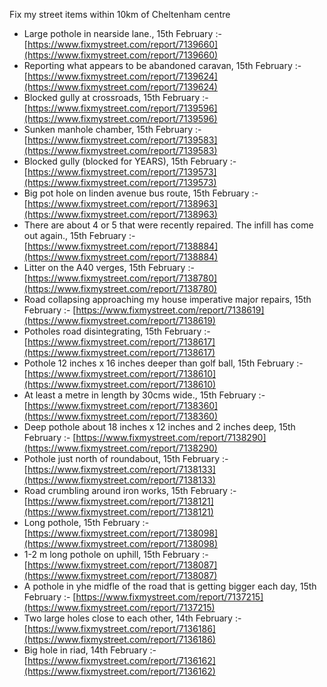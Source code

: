 Fix my street items within 10km of Cheltenham centre

<!-- fix_marker starts -->

- Large pothole in nearside lane., 15th February :- [https://www.fixmystreet.com/report/7139660](https://www.fixmystreet.com/report/7139660)
- Reporting what appears to be abandoned caravan, 15th February :- [https://www.fixmystreet.com/report/7139624](https://www.fixmystreet.com/report/7139624)
- Blocked gully at crossroads, 15th February :- [https://www.fixmystreet.com/report/7139596](https://www.fixmystreet.com/report/7139596)
- Sunken manhole chamber, 15th February :- [https://www.fixmystreet.com/report/7139583](https://www.fixmystreet.com/report/7139583)
- Blocked gully (blocked for YEARS), 15th February :- [https://www.fixmystreet.com/report/7139573](https://www.fixmystreet.com/report/7139573)
- Big pot hole on linden avenue bus route, 15th February :- [https://www.fixmystreet.com/report/7138963](https://www.fixmystreet.com/report/7138963)
- There are about 4 or 5 that were recently repaired. The infill has come out again., 15th February :- [https://www.fixmystreet.com/report/7138884](https://www.fixmystreet.com/report/7138884)
- Litter on the A40 verges, 15th February :- [https://www.fixmystreet.com/report/7138780](https://www.fixmystreet.com/report/7138780)
- Road collapsing approaching my house imperative major repairs, 15th February :- [https://www.fixmystreet.com/report/7138619](https://www.fixmystreet.com/report/7138619)
- Potholes road disintegrating, 15th February :- [https://www.fixmystreet.com/report/7138617](https://www.fixmystreet.com/report/7138617)
- Pothole 12 inches x 16 inches deeper than golf ball, 15th February :- [https://www.fixmystreet.com/report/7138610](https://www.fixmystreet.com/report/7138610)
- At least a metre in length by 30cms wide., 15th February :- [https://www.fixmystreet.com/report/7138360](https://www.fixmystreet.com/report/7138360)
- Deep pothole about 18 inches x 12 inches and 2 inches deep, 15th February :- [https://www.fixmystreet.com/report/7138290](https://www.fixmystreet.com/report/7138290)
- Pothole just north of roundabout, 15th February :- [https://www.fixmystreet.com/report/7138133](https://www.fixmystreet.com/report/7138133)
- Road crumbling around iron works, 15th February :- [https://www.fixmystreet.com/report/7138121](https://www.fixmystreet.com/report/7138121)
- Long pothole, 15th February :- [https://www.fixmystreet.com/report/7138098](https://www.fixmystreet.com/report/7138098)
- 1-2 m long pothole on uphill, 15th February :- [https://www.fixmystreet.com/report/7138087](https://www.fixmystreet.com/report/7138087)
- A pothole in yhe midfle of the road that is getting bigger each day, 15th February :- [https://www.fixmystreet.com/report/7137215](https://www.fixmystreet.com/report/7137215)
- Two large holes close to each other, 14th February :- [https://www.fixmystreet.com/report/7136186](https://www.fixmystreet.com/report/7136186)
- Big hole in riad, 14th February :- [https://www.fixmystreet.com/report/7136162](https://www.fixmystreet.com/report/7136162)

<!-- fix_marker ends -->